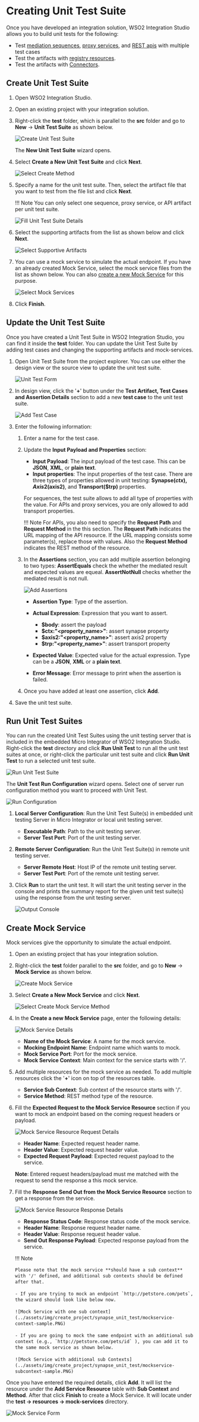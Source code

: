 # Creating Unit Test Suite

Once you have developed an integration solution, WSO2 Integration Studio allows you to build unit tests for the following:

- Test [mediation sequences](../../develop/creating-artifacts/creating-reusable-sequences), [proxy services](../../develop/creating-artifacts/creating-a-proxy-service), and [REST apis](../../develop/creating-artifacts/creating-an-api) with multiple test cases
- Test the artifacts with [registry resources](../../develop/creating-artifacts/creating-registry-resources).
- Test the artifacts with [Connectors](../../develop/creating-artifacts/adding-connectors).

## Create Unit Test Suite

1.  Open WSO2 Integration Studio.
2.  Open an existing project with your integration solution.
3.  Right-click the **test** folder, which is parallel to the **src** folder and go to **New** -> **Unit Test Suite** as shown below.

    ![Create Unit Test Suite](../assets/img/create_project/synapse_unit_test/create-test-suite.png)

    The **New Unit Test Suite** wizard opens.
    
4.  Select **Create a New Unit Test Suite** and click **Next**.

    ![Select Create Method](../assets/img/create_project/synapse_unit_test/select-create-method.png)
    
5.  Specify a name for the unit test suite. Then, select the artifact file that you want to test from the file list and click **Next**. 

    !!! Note 
        You can only select one sequence, proxy service, or API artifact per unit test suite.

    ![Fill Unit Test Suite Details](../assets/img/create_project/synapse_unit_test/select-main-artifact.png)
    
6.  Select the supporting artifacts from the list as shown below and click **Next**.

    ![Select Supportive Artifacts](../assets/img/create_project/synapse_unit_test/select-supportives.png)
    
7.  You can use a mock service to simulate the actual endpoint. If you have an already created Mock Service, select the mock service files from the list as shown below. You can also [create a new Mock Service](#create-mock-service) for this purpose.

    ![Select Mock Services](../assets/img/create_project/synapse_unit_test/select-mock-services.png)

8. Click **Finish**.

## Update the Unit Test Suite

Once you have created a Unit Test Suite in WSO2 Integration Studio, you can find it inside the <b>test</b> folder. You can update the Unit Test Suite by adding test cases and changing the supporting artifacts and mock-services. 

1.  Open Unit Test Suite from the project explorer. You can use either the design view or the source view to update the unit test suite.

    ![Unit Test Form](../assets/img/create_project/synapse_unit_test/unit-test-form.png)
    
2.  In design view, click the '<b>+</b>' button under the **Test Artifact, Test Cases and Assertion Details** section to add a new **test case** to the unit test suite. 

    ![Add Test Case](../assets/img/create_project/synapse_unit_test/add-test-case.png)
    
3.  Enter the following information:
    
    1.  Enter a name for the test case.
    2.  Update the **Input Payload and Properties** section:

        -  **Input Payload**: The input payload of the test case. This can be **JSON**, **XML**, or **plain text**.
        -  **Input properties**: The input properties of the test case. There are three types of properties allowed in unit testing: **Synapse($ctx), Axis2($axis2)**, and **Transport($trp)** properties. 
        
        For sequences, the test suite allows to add all type of properties with the value. For APIs and proxy services, you are only allowed to add transport properties. 
        
        !!! Note
            For APIs, you also need to specify the **Request Path** and **Request Method** in the this section. The **Request Path** indicates the URL mapping of the API resource. If the URL mapping consists some parameter(s), replace those with values. Also the **Request Method** indicates the REST method of the resource.   
    
    3.  In the **Assertions** section, you can add multiple assertion belonging to two types: **AssertEquals** check the whether the mediated result and expected values are equeal. **AssertNotNull** checks whether the mediated result is not null.
    
        ![Add Assertions](../assets/img/create_project/synapse_unit_test/add-assertion.png)
    
        -   **Assertion Type**: Type of the assertion.
        -   **Actual Expression**: Expression that you want to assert.
            -   **$body**: assert the payload<br/>
            -   **$ctx:"<property_name>"**: assert synapse property
            -   **$axis2:"<property_name>"**: assert axis2 property
            -   **$trp:"<property_name>"**: assert transport property
                
        -   **Expected Value**: Expected value for the actual expression. Type can be a **JSON**, **XML** or a **plain text**.  
        -   **Error Message**: Error message to print when the assertion is failed.
    4.  Once you have added at least one assertion, click **Add**. 
4.  Save the unit test suite.
    
## Run Unit Test Suites

You can run the created Unit Test Suites using the unit testing server that is included in the embedded Micro Integrator of WSO2 Integration Studio. Right-click the **test** directory and click **Run Unit Test** to run all the unit test suites at once, or right-click the particular unit test suite and click **Run Unit Test** to run a selected unit test suite.

![Run Unit Test Suite](../assets/img/create_project/synapse_unit_test/run-test.png)

The **Unit Test Run Configuration** wizard opens. Select one of server run configuration method you want to proceed with Unit Test.

![Run Configuration](../assets/img/create_project/synapse_unit_test/run-configuration.png)

1.  **Local Server Configuration**: Run the Unit Test Suite(s) in embedded unit testing Server in Micro Integrator or local unit testing server.
    -   **Executable Path**: Path to the unit testing server.
    -   **Server Test Port**: Port of the unit testing server.
    
2.  **Remote Server Configuration**: Run the Unit Test Suite(s) in remote unit testing server.
    -   **Server Remote Host**: Host IP of the remote unit testing server.
    -   **Server Test Port**: Port of the remote unit testing server.
    
3. Click **Run** to start the unit test. It will start the unit testing server in the console and prints the summary report for the given unit test suite(s) using the response from the unit testing server.

    ![Output Console](../assets/img/create_project/synapse_unit_test/console-log.png)    

## Create Mock Service

Mock services give the opportunity to simulate the actual endpoint.

1.  Open an existing project that has your integration solution.
2.  Right-click the **test** folder parallel to the **src** folder, and go to **New** -> **Mock Service** as shown below. 

    ![Create Mock Service](../assets/img/create_project/synapse_unit_test/create-mock.png) 
    
3.  Select **Create a New Mock Service** and click **Next**.

    ![Select Create Mock Service Method](../assets/img/create_project/synapse_unit_test/select-mock-method.png) 
    
4.  In the **Create a new Mock Service** page, enter the following details:
    
    ![Mock Service Details](../assets/img/create_project/synapse_unit_test/mock-details.png) 
    
    -   **Name of the Mock Service**: A name for the mock service.
    -   **Mocking Endpoint Name**: Endpoint name which wants to mock.
    -   **Mock Service Port**: Port for the mock service.
    -   **Mock Service Context**: Main context for the service starts with '/'.

5.  Add multiple resources for the mock service as needed. To add multiple resources click the '<b>+</b>' icon on top of the resources table.   

    -   **Service Sub Context**: Sub context of the resource starts with '/'.
    -   **Service Method**: REST method type of the resource.
    
6.  Fill the **Expected Request to the Mock Service Resource** section if you want to mock an endpoint based on the coming request headers or payload.
    
    ![Mock Service Resource Request Details](../assets/img/create_project/synapse_unit_test/resource-request.png) 
    
    -   **Header Name**: Expected request header name.
    -   **Header Value**: Expected request header value.
    -   **Expected Request Payload**: Expected request payload to the service.
    
    **Note**: Entered request headers/payload must me matched with the request to send the response a this mock service.
    
7.  Fill the **Response Send Out from the Mock Service Resource** section to get a response from the service.

    ![Mock Service Resource Response Details](../assets/img/create_project/synapse_unit_test/resource-response.png) 
    
    -   **Response Status Code**: Response status code of the mock service.
    -   **Header Name**: Response request header name.
    -   **Header Value**: Response request header value.
    -   **Send Out Response Payload**: Expected response payload from the service.   
  
    !!! Note 
        
        Please note that the mock service **should have a sub context** with '/' defined, and additional sub contexts should be defined after that.
        
        - If you are trying to mock an endpoint `http://petstore.com/pets`, the wizard should look like below now.
        
        ![Mock Service with one sub context](../assets/img/create_project/synapse_unit_test/mockservice-context-sample.PNG) 
        
        - If you are going to mock the same endpoint with an additional sub context (e.g., `http://petstore.com/pets/id` ), you can add it to the same mock service as shown below. 
        
        ![Mock Service with additional sub Contexts](../assets/img/create_project/synapse_unit_test/mockservice-subcontext-sample.PNG) 

Once you have entered the required details, click **Add**. It will list the resource under the **Add Service Resource** table with **Sub Context** and **Method**. After that click **Finish** to create a Mock Service. It will locate under the **test → resources → mock-services** directory.

![Mock Service Form](../assets/img/create_project/synapse_unit_test/mock-service-form.png)     
